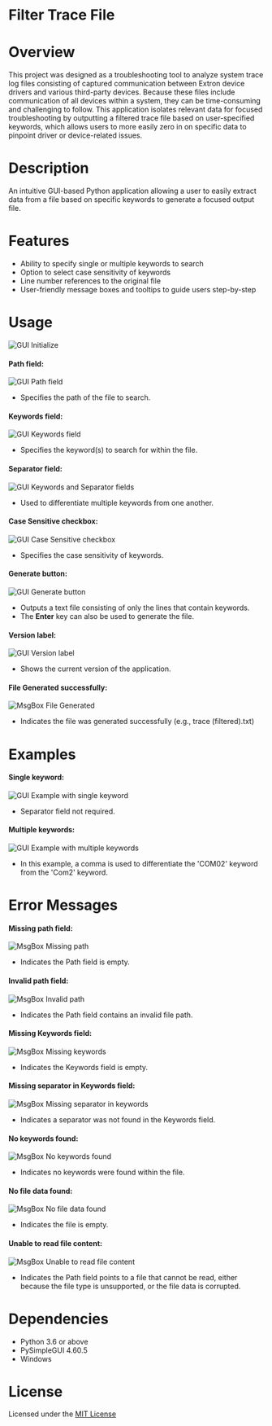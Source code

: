 # Filter Trace File

# Overview
This project was designed as a troubleshooting tool to analyze system trace log files consisting of captured communication between Extron device drivers and various third-party devices. Because these files include communication of all devices within a system, they can be time-consuming and challenging to follow. This application isolates relevant data for focused troubleshooting by outputting a filtered trace file based on user-specified keywords, which allows users to more easily zero in on specific data to pinpoint driver or device-related issues.

# Description
An intuitive GUI-based Python application allowing a user to easily extract data from a file based on specific keywords to generate a focused output file.

# Features
- Ability to specify single or multiple keywords to search
- Option to select case sensitivity of keywords
- Line number references to the original file
- User-friendly message boxes and tooltips to guide users step-by-step

# Usage
![GUI Initialize](images/GUI%20Initialize.png)

#### Path field:
![GUI Path field](images/GUI%20Path%20field.png)
- Specifies the path of the file to search.

#### Keywords field:
![GUI Keywords field](images/GUI%20Keywords%20field.png)
- Specifies the keyword(s) to search for within the file.

#### Separator field:
![GUI Keywords and Separator fields](images/GUI%20Keywords%20and%20Separator%20fields.png)
- Used to differentiate multiple keywords from one another.

#### Case Sensitive checkbox:
![GUI Case Sensitive checkbox](images/GUI%20Case%20Sensitive%20checkbox.png)
- Specifies the case sensitivity of keywords.

#### Generate button:
![GUI Generate button](images/GUI%20Generate%20button.png)
- Outputs a text file consisting of only the lines that contain keywords.
- The **Enter** key can also be used to generate the file.

#### Version label:
![GUI Version label](images/GUI%20Version%20label.png)
- Shows the current version of the application.

#### File Generated successfully:
![MsgBox File Generated](images/MsgBox%20File%20Generated.png)
- Indicates the file was generated successfully (e.g., trace (filtered).txt)

# Examples
#### Single keyword:
![GUI Example with single keyword](images/GUI%20Example%20with%20single%20keyword.png)
- Separator field not required.

#### Multiple keywords:
![GUI Example with multiple keywords](images/GUI%20Example%20with%20multiple%20keywords.png)
- In this example, a comma is used to differentiate the 'COM02' keyword from the 'Com2' keyword.

# Error Messages
#### Missing path field:
![MsgBox Missing path](images/MsgBox%20Missing%20path.png)
- Indicates the Path field is empty.

#### Invalid path field:
![MsgBox Invalid path](images/MsgBox%20Invalid%20path.png)
- Indicates the Path field contains an invalid file path.

#### Missing Keywords field:
![MsgBox Missing keywords](images/MsgBox%20Missing%20keywords.png)
- Indicates the Keywords field is empty.

#### Missing separator in Keywords field:
![MsgBox Missing separator in keywords](images/MsgBox%20Missing%20separator%20in%20keywords.png)
- Indicates a separator was not found in the Keywords field.

#### No keywords found:
![MsgBox No keywords found](images/MsgBox%20No%20keywords%20found.png)
- Indicates no keywords were found within the file.

#### No file data found:
![MsgBox No file data found](images/MsgBox%20No%20file%20data%20found.png)
- Indicates the file is empty.

#### Unable to read file content:
![MsgBox Unable to read file content](images/MsgBox%20Unable%20to%20read%20file%20content.png)
- Indicates the Path field points to a file that cannot be read, either because the file type is unsupported, or the file data is corrupted.

# Dependencies
- Python 3.6 or above
- PySimpleGUI 4.60.5
- Windows

# License
Licensed under the [MIT License](LICENSE)